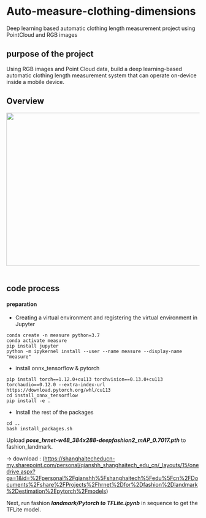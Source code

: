 # Auto-measure-clothing-dimensions
Deep learning based automatic clothing length measurement project using PointCloud and RGB images

## purpose of the project
Using RGB images and Point Cloud data, build a deep learning-based automatic clothing length measurement system that can operate on-device inside a mobile device.

## Overview
<img src="https://user-images.githubusercontent.com/37736774/215036841-c9c5aad5-bcf0-4693-a067-b5d56d18f0cb.png" width="800" height="400"/>

   
   
<br/>
<br/>


## code process

#### preparation 

- Creating a virtual environment and registering the virtual environment in Jupyter

```
conda create -n measure python=3.7
conda activate measure
pip install jupyter
python -m ipykernel install --user --name measure --display-name "measure"
```

- install onnx_tensorflow & pytorch

```
pip install torch==1.12.0+cu113 torchvision==0.13.0+cu113 torchaudio==0.12.0 --extra-index-url https://download.pytorch.org/whl/cu113
cd install_onnx_tensorflow
pip install -e .
```

- Install the rest of the packages

```
cd ..
bash install_packages.sh
```

Upload ***pose_hrnet-w48_384x288-deepfashion2_mAP_0.7017.pth*** to fashion_landmark.

-> download : (https://shanghaitecheducn-my.sharepoint.com/personal/qianshh_shanghaitech_edu_cn/_layouts/15/onedrive.aspx?ga=1&id=%2Fpersonal%2Fqianshh%5Fshanghaitech%5Fedu%5Fcn%2FDocuments%2Fshare%2FProjects%2Fhrnet%2Dfor%2Dfashion%2Dlandmark%2Destimation%2Epytorch%2Fmodels)

Next, run fashion ***landmark/Pytorch to TFLite.ipynb*** in sequence to get the TFLite model.



